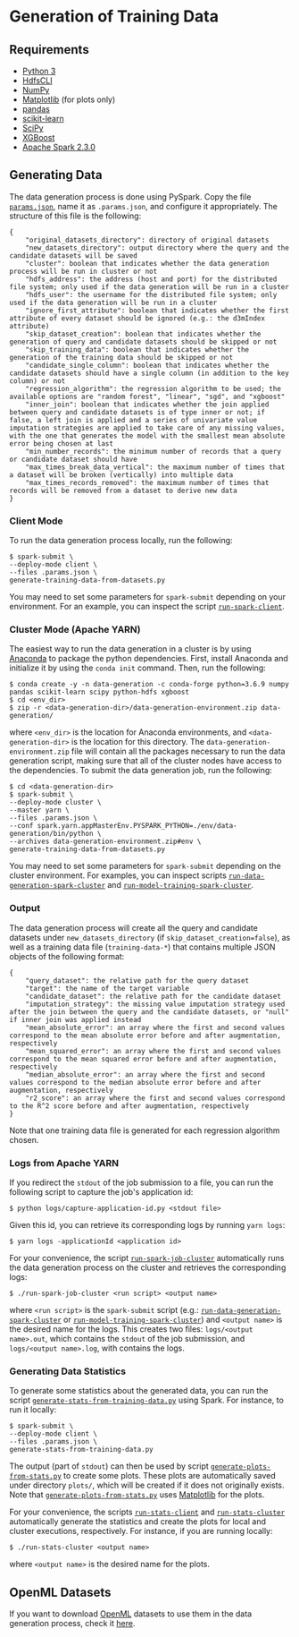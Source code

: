 # Generation of Training Data

## Requirements

* [Python 3](https://www.python.org/)
* [HdfsCLI](https://hdfscli.readthedocs.io/en/latest/)
* [NumPy](https://numpy.org/)
* [Matplotlib](https://matplotlib.org/) (for plots only)
* [pandas](https://pandas.pydata.org/)
* [scikit-learn](https://scikit-learn.org/stable/)
* [SciPy](https://www.scipy.org/)
* [XGBoost](https://xgboost.readthedocs.io/en/latest/python/python_intro.html)
* [Apache Spark 2.3.0](https://spark.apache.org/)

## Generating Data

The data generation process is done using PySpark. Copy the file [`params.json`](params.json), name it as `.params.json`, and configure it appropriately. The structure of this file is the following:

```
{
    "original_datasets_directory": directory of original datasets
    "new_datasets_directory": output directory where the query and the candidate datasets will be saved
    "cluster": boolean that indicates whether the data generation process will be run in cluster or not
    "hdfs_address": the address (host and port) for the distributed file system; only used if the data generation will be run in a cluster
    "hdfs_user": the username for the distributed file system; only used if the data generation will be run in a cluster
    "ignore_first_attribute": boolean that indicates whether the first attribute of every dataset should be ignored (e.g.: the d3mIndex attribute)
    "skip_dataset_creation": boolean that indicates whether the generation of query and candidate datasets should be skipped or not
    "skip_training_data": boolean that indicates whether the generation of the training data should be skipped or not
    "candidate_single_column": boolean that indicates whether the candidate datasets should have a single column (in addition to the key column) or not
    "regression_algorithm": the regression algorithm to be used; the available options are "random forest", "linear", "sgd", and "xgboost"
    "inner_join": boolean that indicates whether the join applied between query and candidate datasets is of type inner or not; if false, a left join is applied and a series of univariate value imputation strategies are applied to take care of any missing values, with the one that generates the model with the smallest mean absolute error being chosen at last
    "min_number_records": the minimum number of records that a query or candidate dataset should have
    "max_times_break_data_vertical": the maximum number of times that a dataset will be broken (vertically) into multiple data
    "max_times_records_removed": the maximum number of times that records will be removed from a dataset to derive new data
}
```

### Client Mode

To run the data generation process locally, run the following:

    $ spark-submit \
    --deploy-mode client \
    --files .params.json \
    generate-training-data-from-datasets.py

You may need to set some parameters for `spark-submit` depending on your environment. For an example, you can inspect the script [`run-spark-client`](run-spark-client).

### Cluster Mode (Apache YARN)

The easiest way to run the data generation in a cluster is by using [Anaconda](https://www.anaconda.com/) to package the python dependencies. First, install Anaconda and initialize it by using the `conda init` command. Then, run the following:

    $ conda create -y -n data-generation -c conda-forge python=3.6.9 numpy pandas scikit-learn scipy python-hdfs xgboost
    $ cd <env_dir>
    $ zip -r <data-generation-dir>/data-generation-environment.zip data-generation/

where `<env_dir>` is the location for Anaconda environments, and `<data-generation-dir>` is the location for this directory. The `data-generation-environment.zip` file will contain all the packages necessary to run the data generation script, making sure that all of the cluster nodes have access to the dependencies. To submit the data generation job, run the following:

    $ cd <data-generation-dir>
    $ spark-submit \
    --deploy-mode cluster \
    --master yarn \
    --files .params.json \
    --conf spark.yarn.appMasterEnv.PYSPARK_PYTHON=./env/data-generation/bin/python \
    --archives data-generation-environment.zip#env \
    generate-training-data-from-datasets.py

You may need to set some parameters for `spark-submit` depending on the cluster environment. For examples, you can inspect scripts [`run-data-generation-spark-cluster`](run-data-generation-spark-cluster) and [`run-model-training-spark-cluster`](run-model-training-spark-cluster).

### Output

The data generation process will create all the query and candidate datasets under `new_datasets_directory` (if `skip_dataset_creation=false`), as well as a training data file (`training-data-*`) that contains multiple JSON objects of the following format:

```
{
    "query_dataset": the relative path for the query dataset
    "target": the name of the target variable
    "candidate_dataset": the relative path for the candidate dataset
    "imputation_strategy": the missing value imputation strategy used after the join between the query and the candidate datasets, or "null" if inner join was applied instead
    "mean_absolute_error": an array where the first and second values correspond to the mean absolute error before and after augmentation, respectively
    "mean_squared_error": an array where the first and second values correspond to the mean squared error before and after augmentation, respectively
    "median_absolute_error": an array where the first and second values correspond to the median absolute error before and after augmentation, respectively
    "r2_score": an array where the first and second values correspond to the R^2 score before and after augmentation, respectively
}
```

Note that one training data file is generated for each regression algorithm chosen.

### Logs from Apache YARN

If you redirect the `stdout` of the job submission to a file, you can run the following script to capture the job's application id:

    $ python logs/capture-application-id.py <stdout file>

Given this id, you can retrieve its corresponding logs by running `yarn logs`:

    $ yarn logs -applicationId <application id>

For your convenience, the script [`run-spark-job-cluster`](run-spark-job-cluster) automatically runs the data generation process on the cluster and retrieves the corresponding logs:

    $ ./run-spark-job-cluster <run script> <output name>

where `<run script>` is the `spark-submit` script (e.g.: [`run-data-generation-spark-cluster`](run-data-generation-spark-cluster) or [`run-model-training-spark-cluster`](run-model-training-spark-cluster)) and `<output name>` is the desired name for the logs. This creates two files: `logs/<output name>.out`, which contains the `stdout` of the job submission, and `logs/<output name>.log`, with contains the logs.

### Generating Data Statistics

To generate some statistics about the generated data, you can run the script [`generate-stats-from-training-data.py`](generate-stats-from-training-data.py) using Spark. For instance, to run it locally:

    $ spark-submit \
    --deploy-mode client \
    --files .params.json \
    generate-stats-from-training-data.py

The output (part of `stdout`) can then be used by script [`generate-plots-from-stats.py`](generate-plots-from-stats.py) to create some plots. These plots are automatically saved under directory `plots/`, which will be created if it does not originally exists. Note that [`generate-plots-from-stats.py`](generate-plots-from-stats.py) uses [Matplotlib](https://matplotlib.org/) for the plots.

For your convenience, the scripts [`run-stats-client`](run-stats-client) and [`run-stats-cluster`](run-stats-cluster) automatically generate the statistics and create the plots for local and cluster executions, respectively. For instance, if you are running locally:

    $ ./run-stats-cluster <output name>

where `<output name>` is the desired name for the plots.


## OpenML Datasets

If you want to download [OpenML](https://www.openml.org/) datasets to use them in the data generation process, check it [here](openml-datasets).
